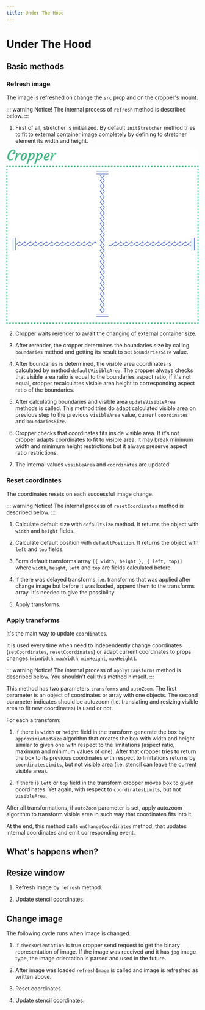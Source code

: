 ```yaml
---
title: Under The Hood
---
```


# Under The Hood

## Basic methods

### Refresh image

The image is refreshed on change the `src` prop and on the cropper's mount.

::: warning Notice!
The internal process of `refresh` method is described below.
:::

1. First of all, stretcher is initialized. By default `initStretcher` method tries to
fit to external container image completely by defining to stretcher element its width and height.

![Example](../.vuepress/assets/under-the-hood/stretching.svg)

2. Cropper waits rerender to await the changing of external container size.

3. After rerender, the cropper determines the boundaries size by calling `boundaries` method and getting its result to 
set `boundariesSize` value.

4. After boundaries is determined, the visible area coordinates is calculated by method `defaultVisibleArea`. 
The cropper always checks that visible area ratio is equal to the boundaries aspect ratio, if it's not equal,
cropper recalculates visible area height to corresponding aspect ratio of the boundaries.

5. After calculating boundaries and visible area `updateVisibleArea` methods is called. This method tries do adapt
calculated visible area on previous step to the previous `visibleArea` value, current `coordinates` and `boundariesSize`.

6. Cropper checks that coordinates fits inside visible area. If it's not cropper adapts coordinates to fit to
visible area. It may break minimum width and minimum height restrictions but it always preserve aspect ratio restrictions.

7. The internal values `visibleArea` and `coordinates` are updated.

### Reset coordinates

The coordinates resets on each successful image change.

::: warning Notice!
The internal process of `resetCoordinates` method is described below.
:::

1. Calculate default size with `defaultSize` method. It returns the object with `width` and `height` fields.
 
2. Calculate default position with `defaultPosition`. It returns the object with `left` and `top` fields.

3. Form default transforms array `[{ width, height }, { left, top}]` where `width`, `height`, `left` and `top` are fields calculated before.

4. If there was delayed transforms, i.e. transforms that was applied after change image but before it was loaded, append them to the transforms array. 
It's needed to give the possibility 

5. Apply transforms.


### Apply transforms

It's the main way to update `coordinates`. 

It is used every time when need to independently change coordinates (`setCoordinates`, `resetCoordinates`) or adapt current coordinates to props changes (`minWidth`, `maxWidth`, `minHeight`, `maxHeight`).

::: warning Notice!
The internal process of `applyTransforms` method is described below. You shouldn't call this method himself.
:::

This method has two parameters `transforms` and `autoZoom`. 
The first parameter is an object of coordinates or array with one objects. 
The second parameter indicates should be autozoom (i.e. translating and resizing visible area to fit new coordinates) is used or not.

For each a transform:

1. If there is `width` or `height` field in the transform generate the box by `approximiatedSize` algorithm that creates
the box with width and height similar to given one with respect to the limitations (aspect ratio, maximum and minimum values of one). 
After that cropper tries to return the box to its previous coordinates with respect to limitations returns by `coordinatesLimits`, but not 
visible area (i.e. stencil can leave the current visible area). 

2. If there is `left` or `top` field in the transform cropper moves box to given coordinates. Yet again, with respect to `coordinatesLimits`, but not `visibleArea`.

After all transformations, if `autoZoom` parameter is set, apply autozoom algorithm to transform visible area in such way that coordinates
fits into it.

At the end, this method calls `onChangeCoordinates` method, that updates internal coordinates and emit corresponding event.

## What's happens when?

## Resize window

1. Refresh image by `refresh` method.

2. Update stencil coordinates.

## Change image

The following cycle runs when image is changed.

1. If `checkOrientation` is true cropper send request to get the binary representation of image. 
If the image was received and it has `jpg` image type, the image orientation is parsed and used 
in the future.

2. After image was loaded `refreshImage` is called and image is refreshed as written above.

3. Reset coordinates.

4. Update stencil coordinates.

